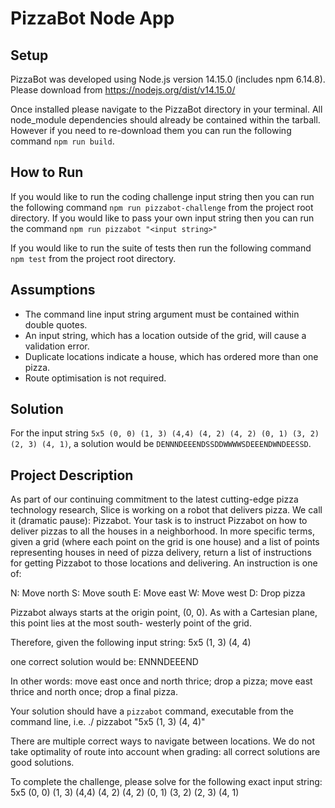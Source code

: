# PizzaBot Node App

## Setup

PizzaBot was developed using Node.js version 14.15.0 (includes npm 6.14.8). Please download from https://nodejs.org/dist/v14.15.0/

Once installed please navigate to the PizzaBot directory in your terminal. All node_module dependencies should already be contained within the tarball. However if you need to re-download them you can run the following command `npm run build`.

## How to Run

If you would like to run the coding challenge input string then you can run the following command `npm run pizzabot-challenge` from the project root directory. If you would like to pass your own input string then you can run the command `npm run pizzabot "<input string>"`

If you would like to run the suite of tests then run the following command `npm test` from the project root directory.

## Assumptions

- The command line input string argument must be contained within double quotes.
- An input string, which has a location outside of the grid, will cause a validation error.
- Duplicate locations indicate a house, which has ordered more than one pizza.
- Route optimisation is not required.

## Solution

For the input string `5x5 (0, 0) (1, 3) (4,4) (4, 2) (4, 2) (0, 1) (3, 2) (2, 3) (4, 1)`, a solution would be `DENNNDEEENDSSDDWWWWSDEEENDWNDEESSD`.

## Project Description

As part of our continuing commitment to the latest cutting-edge pizza technology research, Slice is working on a robot that delivers pizza. We call it (dramatic pause): Pizzabot. Your task is to instruct Pizzabot on how to deliver pizzas to all the houses in a neighborhood. In more specific terms, given a grid (where each point on the grid is one house) and a list of points representing houses in need of pizza delivery, return a list of instructions for getting Pizzabot to those locations and delivering. An instruction is one of:

N: Move north
S: Move south
E: Move east
W: Move west
D: Drop pizza

Pizzabot always starts at the origin point, (0, 0). As with a Cartesian plane, this point lies at the most south- westerly point of the grid.

Therefore, given the following input string: 5x5 (1, 3) (4, 4)

one correct solution would be: ENNNDEEEND

In other words: move east once and north thrice; drop a pizza; move east thrice and north once; drop a final pizza.

Your solution should have a `pizzabot` command, executable from the command line, i.e. ./ pizzabot "5x5 (1, 3) (4, 4)"

There are multiple correct ways to navigate between locations. We do not take optimality of route into account when grading: all correct solutions are good solutions.

To complete the challenge, please solve for the following exact input string: 5x5 (0, 0) (1, 3) (4,4) (4, 2) (4, 2) (0, 1) (3, 2) (2, 3) (4, 1)
